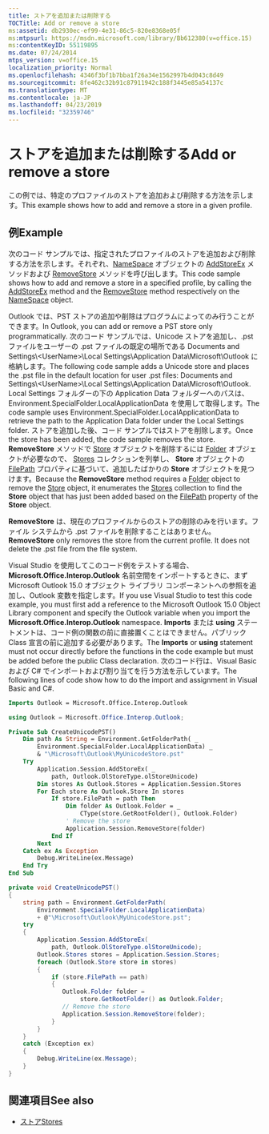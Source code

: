 ```yaml
---
title: ストアを追加または削除する
TOCTitle: Add or remove a store
ms:assetid: db2930ec-ef99-4e31-86c5-820e8368e05f
ms:mtpsurl: https://msdn.microsoft.com/library/Bb612380(v=office.15)
ms:contentKeyID: 55119895
ms.date: 07/24/2014
mtps_version: v=office.15
localization_priority: Normal
ms.openlocfilehash: 4346f3bf1b7bba1f26a34e1562997b4d043c8d49
ms.sourcegitcommit: 8fe462c32b91c87911942c188f3445e85a54137c
ms.translationtype: MT
ms.contentlocale: ja-JP
ms.lasthandoff: 04/23/2019
ms.locfileid: "32359746"
---
```

# <a name="add-or-remove-a-store"></a><span data-ttu-id="1d40c-102">ストアを追加または削除する</span><span class="sxs-lookup"><span data-stu-id="1d40c-102">Add or remove a store</span></span>

<span data-ttu-id="1d40c-103">この例では、特定のプロファイルのストアを追加および削除する方法を示します。</span><span class="sxs-lookup"><span data-stu-id="1d40c-103">This example shows how to add and remove a store in a given profile.</span></span>

## <a name="example"></a><span data-ttu-id="1d40c-104">例</span><span class="sxs-lookup"><span data-stu-id="1d40c-104">Example</span></span>

<span data-ttu-id="1d40c-105">次のコード サンプルでは、指定されたプロファイルのストアを追加および削除する方法を示します。それぞれ、[NameSpace](https://msdn.microsoft.com/library/bb623442\(v=office.15\)) オブジェクトの [AddStoreEx](https://msdn.microsoft.com/library/bb610524\(v=office.15\)) メソッドおよび [RemoveStore](https://msdn.microsoft.com/library/bb645857\(v=office.15\)) メソッドを呼び出します。</span><span class="sxs-lookup"><span data-stu-id="1d40c-105">This code sample shows how to add and remove a store in a specified profile, by calling the [AddStoreEx](https://msdn.microsoft.com/library/bb623442\(v=office.15\)) method and the [RemoveStore](https://msdn.microsoft.com/library/bb610524\(v=office.15\)) method respectively on the [NameSpace](https://msdn.microsoft.com/library/bb645857\(v=office.15\)) object.</span></span>

<span data-ttu-id="1d40c-106">Outlook では、PST ストアの追加や削除はプログラムによってのみ行うことができます。</span><span class="sxs-lookup"><span data-stu-id="1d40c-106">In Outlook, you can add or remove a PST store only programmatically.</span></span> <span data-ttu-id="1d40c-107">次のコード サンプルでは、Unicode ストアを追加し、.pst ファイルをユーザーの .pst ファイルの既定の場所である Documents and Settings\\\<UserName\>\\Local Settings\\Application Data\\Microsoft\\Outlook に格納します。</span><span class="sxs-lookup"><span data-stu-id="1d40c-107">The following code sample adds a Unicode store and places the .pst file in the default location for user .pst files: Documents and Settings\\\<UserName\>\\Local Settings\\Application Data\\Microsoft\\Outlook.</span></span> <span data-ttu-id="1d40c-108">Local Settings フォルダーの下の Application Data フォルダーへのパスは、Environment.SpecialFolder.LocalApplicationData を使用して取得します。</span><span class="sxs-lookup"><span data-stu-id="1d40c-108">The code sample uses Environment.SpecialFolder.LocalApplicationData to retrieve the path to the Application Data folder under the Local Settings folder.</span></span> <span data-ttu-id="1d40c-109">ストアを追加した後、コード サンプルではストアを削除します。</span><span class="sxs-lookup"><span data-stu-id="1d40c-109">Once the store has been added, the code sample removes the store.</span></span> <span data-ttu-id="1d40c-110">**RemoveStore** メソッドで [Store](https://msdn.microsoft.com/library/bb645774\(v=office.15\)) オブジェクトを削除するには [Folder](https://msdn.microsoft.com/library/bb609139\(v=office.15\)) オブジェクトが必要なので、 [Stores](https://msdn.microsoft.com/library/bb622944\(v=office.15\)) コレクションを列挙し、 **Store** オブジェクトの [FilePath](https://msdn.microsoft.com/library/bb646113\(v=office.15\)) プロパティに基づいて、追加したばかりの **Store** オブジェクトを見つけます。</span><span class="sxs-lookup"><span data-stu-id="1d40c-110">Because the **RemoveStore** method requires a [Folder](https://msdn.microsoft.com/library/bb645774\(v=office.15\)) object to remove the [Store](https://msdn.microsoft.com/library/bb609139\(v=office.15\)) object, it enumerates the [Stores](https://msdn.microsoft.com/library/bb622944\(v=office.15\)) collection to find the **Store** object that has just been added based on the [FilePath](https://msdn.microsoft.com/library/bb646113\(v=office.15\)) property of the **Store** object.</span></span>

<span data-ttu-id="1d40c-p102">**RemoveStore** は、現在のプロファイルからのストアの削除のみを行います。ファイル システムから .pst ファイルを削除することはありません。</span><span class="sxs-lookup"><span data-stu-id="1d40c-p102">**RemoveStore** only removes the store from the current profile. It does not delete the .pst file from the file system.</span></span>

<span data-ttu-id="1d40c-113">Visual Studio を使用してこのコード例をテストする場合、**Microsoft.Office.Interop.Outlook** 名前空間をインポートするときに、まず Microsoft Outlook 15.0 オブジェクト ライブラリ コンポーネントへの参照を追加し、Outlook 変数を指定します。</span><span class="sxs-lookup"><span data-stu-id="1d40c-113">If you use Visual Studio to test this code example, you must first add a reference to the Microsoft Outlook 15.0 Object Library component and specify the Outlook variable when you import the **Microsoft.Office.Interop.Outlook** namespace.</span></span> <span data-ttu-id="1d40c-114">**Imports** または **using** ステートメントは、コード例の関数の前に直接置くことはできません。パブリック Class 宣言の前に追加する必要があります。</span><span class="sxs-lookup"><span data-stu-id="1d40c-114">The **Imports** or **using** statement must not occur directly before the functions in the code example but must be added before the public Class declaration.</span></span> <span data-ttu-id="1d40c-115">次のコード行は、Visual Basic および C\# でインポートおよび割り当てを行う方法を示しています。</span><span class="sxs-lookup"><span data-stu-id="1d40c-115">The following lines of code show how to do the import and assignment in Visual Basic and C\#.</span></span>

```vb
Imports Outlook = Microsoft.Office.Interop.Outlook
```


```csharp
using Outlook = Microsoft.Office.Interop.Outlook;
```


```vb
Private Sub CreateUnicodePST()
    Dim path As String = Environment.GetFolderPath( _
        Environment.SpecialFolder.LocalApplicationData) _
        & "\Microsoft\Outlook\MyUnicodeStore.pst"
    Try
        Application.Session.AddStoreEx( _
            path, Outlook.OlStoreType.olStoreUnicode)
        Dim stores As Outlook.Stores = Application.Session.Stores
        For Each store As Outlook.Store In stores
            If store.FilePath = path Then
                Dim folder As Outlook.Folder = _
                    CType(store.GetRootFolder(), Outlook.Folder)
                ' Remove the store
                Application.Session.RemoveStore(folder)
            End If
        Next
    Catch ex As Exception
        Debug.WriteLine(ex.Message)
    End Try
End Sub
```


```csharp
private void CreateUnicodePST()
{
    string path = Environment.GetFolderPath(
        Environment.SpecialFolder.LocalApplicationData)
        + @"\Microsoft\Outlook\MyUnicodeStore.pst";
    try
    {
        Application.Session.AddStoreEx(
            path, Outlook.OlStoreType.olStoreUnicode);
        Outlook.Stores stores = Application.Session.Stores;
        foreach (Outlook.Store store in stores)
        {
            if (store.FilePath == path)
            {
               Outlook.Folder folder =
                    store.GetRootFolder() as Outlook.Folder;
               // Remove the store
               Application.Session.RemoveStore(folder);
            }
        }
    }
    catch (Exception ex)
    {
        Debug.WriteLine(ex.Message);
    }
}
```

## <a name="see-also"></a><span data-ttu-id="1d40c-116">関連項目</span><span class="sxs-lookup"><span data-stu-id="1d40c-116">See also</span></span>

- [<span data-ttu-id="1d40c-117">ストア</span><span class="sxs-lookup"><span data-stu-id="1d40c-117">Stores</span></span>](stores.md)

